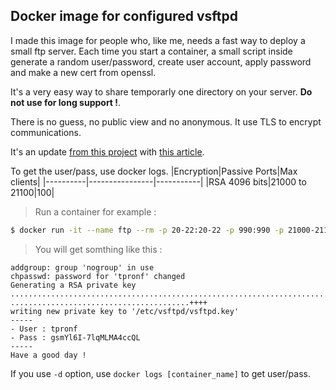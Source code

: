 ## Docker image for configured vsftpd
I made this image for people who, like me, needs a fast way to deploy a small ftp server.
Each time you start a container, a small script inside generate a random user/password, create user account, apply password and make a new cert from openssl.

It's a very easy way to share temporarly one directory on your server. **Do not use for long support !**.

There is no guess, no public view and no anonymous. It use TLS to encrypt communications.

It's an update [from this project](https://github.com/fauria/docker-vsftpd) with [this article](https://docs.rockylinux.org/guides/file_sharing/secure_ftp_server_vsftpd/).

To get the user/pass, use docker logs.
|Encryption|Passive Ports|Max clients|
|----------|----------------|-----------|
|RSA 4096 bits|21000 to 21100|100|


>Run a container for example :
```bash
$ docker run -it --name ftp --rm -p 20-22:20-22 -p 990:990 -p 21000-21100:21000-21100 -v [local_dir]:[remote_dir] image:tag
```

>You will get somthing like this :
```
addgroup: group 'nogroup' in use
chpasswd: password for 'tpronf' changed
Generating a RSA private key
......................................................................................++++
........................................++++
writing new private key to '/etc/vsftpd/vsftpd.key'
-----
- User : tpronf
- Pass : gsmYl6I-7lqMLMA4ccQL
-----
Have a good day !
```

If you use `-d` option, use `docker logs [container_name]` to get user/pass.
